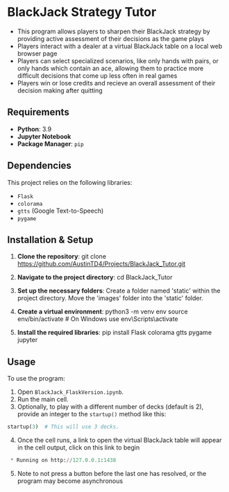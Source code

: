 # BlackJack Strategy Tutor
- This program allows players to sharpen their BlackJack strategy by providing active assessment of their decisions as the game plays
- Players interact with a dealer at a virtual BlackJack table on a local web browser page
- Players can select specialized scenarios, like only hands with pairs, or only hands which contain an ace, allowing them to practice more difficult decisions that come up less often in real games
- Players win or lose credits and recieve an overall assessment of their decision making after quitting

## Requirements

- **Python**: 3.9
- **Jupyter Notebook**
- **Package Manager**: `pip`

## Dependencies

This project relies on the following libraries:

- `Flask`
- `colorama`
- `gtts` (Google Text-to-Speech)
- `pygame`

## Installation & Setup

1. **Clone the repository**:
git clone https://github.com/AustinTD4/Projects/BlackJack_Tutor.git

2. **Navigate to the project directory**:
cd BlackJack_Tutor

3. **Set up the necessary folders**:
Create a folder named 'static' within the project directory. Move the 'images' folder into the 'static' folder.

4. **Create a virtual environment**:
python3 -m venv env
source env/bin/activate # On Windows use env\Scripts\activate

5. **Install the required libraries**:
pip install Flask colorama gtts pygame jupyter

## Usage

To use the program:

1. Open `BlackJack_FlaskVersion.ipynb`.
2. Run the main cell.
3. Optionally, to play with a different number of decks (default is 2), provide an integer to the `startup()` method like this:
```python
startup(3)  # This will use 3 decks.
```
4. Once the cell runs, a link to open the virtual BlackJack table will appear in the cell output, click on this link to begin
```python
 * Running on http://127.0.0.1:1438
```
5. Note to not press a button before the last one has resolved, or the program may become asynchronous
